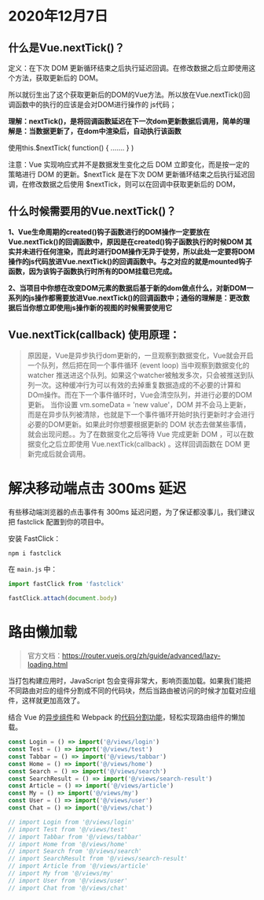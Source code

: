 # 2020年12月7日

## 什么是Vue.nextTick()？

定义：在下次 DOM 更新循环结束之后执行延迟回调。在修改数据之后立即使用这个方法，获取更新后的 DOM。

所以就衍生出了这个获取更新后的DOM的Vue方法。所以放在Vue.nextTick()回调函数中的执行的应该是会对DOM进行操作的 js代码；

**理解：nextTick()，是将回调函数延迟在下一次dom更新数据后调用，简单的理解是：当数据更新了，在dom中渲染后，自动执行该函数**

使用this.$nextTick( function() {  .......  } )

注意：Vue 实现响应式并不是数据发生变化之后 DOM 立即变化，而是按一定的策略进行 DOM 的更新。$nextTick 是在下次 DOM 更新循环结束之后执行延迟回调，在修改数据之后使用 $nextTick，则可以在回调中获取更新后的 DOM，

## 什么时候需要用的Vue.nextTick()？

**1、Vue生命周期的created()钩子函数进行的DOM操作一定要放在Vue.nextTick()的回调函数中，原因是在created()钩子函数执行的时候DOM 其实并未进行任何渲染，而此时进行DOM操作无异于徒劳，所以此处一定要将DOM操作的js代码放进Vue.nextTick()的回调函数中。与之对应的就是mounted钩子函数，因为该钩子函数执行时所有的DOM挂载已完成。**

**2、当项目中你想在改变DOM元素的数据后基于新的dom做点什么，对新DOM一系列的js操作都需要放进Vue.nextTick()的回调函数中；通俗的理解是：更改数据后当你想立即使用js操作新的视图的时候需要使用它**

## Vue.nextTick(callback) 使用原理：

> 原因是，Vue是异步执行dom更新的，一旦观察到数据变化，Vue就会开启一个队列，然后把在同一个事件循环 (event loop) 当中观察到数据变化的 watcher 推送进这个队列。如果这个watcher被触发多次，只会被推送到队列一次。这种缓冲行为可以有效的去掉重复数据造成的不必要的计算和DOm操作。而在下一个事件循环时，Vue会清空队列，并进行必要的DOM更新。
> 当你设置 vm.someData = 'new value'，DOM 并不会马上更新，而是在异步队列被清除，也就是下一个事件循环开始时执行更新时才会进行必要的DOM更新。如果此时你想要根据更新的 DOM 状态去做某些事情，就会出现问题。。为了在数据变化之后等待 Vue 完成更新 DOM ，可以在数据变化之后立即使用 Vue.nextTick(callback) 。这样回调函数在 DOM 更新完成后就会调用。

# 解决移动端点击 300ms 延迟

有些移动端浏览器的点击事件有 300ms 延迟问题，为了保证都没事儿，我们建议把 fastclick 配置到你的项目中。

安装 FastClick：

```sh
npm i fastclick
```

在 `main.js` 中：

```js
import fastClick from 'fastclick'

fastClick.attach(document.body)
```

# 路由懒加载

> 官方文档：https://router.vuejs.org/zh/guide/advanced/lazy-loading.html

当打包构建应用时，JavaScript 包会变得非常大，影响页面加载。如果我们能把不同路由对应的组件分割成不同的代码块，然后当路由被访问的时候才加载对应组件，这样就更加高效了。

结合 Vue 的[异步组件](https://cn.vuejs.org/v2/guide/components-dynamic-async.html#异步组件)和 Webpack 的[代码分割功能](https://doc.webpack-china.org/guides/code-splitting-async/#require-ensure-/)，轻松实现路由组件的懒加载。

```js
const Login = () => import('@/views/login')
const Test = () => import('@/views/test')
const Tabbar = () => import('@/views/tabbar')
const Home = () => import('@/views/home')
const Search = () => import('@/views/search')
const SearchResult = () => import('@/views/search-result')
const Article = () => import('@/views/article')
const My = () => import('@/views/my')
const User = () => import('@/views/user')
const Chat = () => import('@/views/chat')

// import Login from '@/views/login'
// import Test from '@/views/test'
// import Tabbar from '@/views/tabbar'
// import Home from '@/views/home'
// import Search from '@/views/search'
// import SearchResult from '@/views/search-result'
// import Article from '@/views/article'
// import My from '@/views/my'
// import User from '@/views/user'
// import Chat from '@/views/chat'
```

